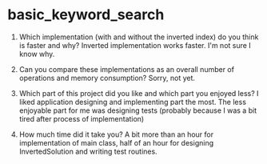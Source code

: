 # basic_keyword_search
1. Which implementation (with and without the inverted index) do you think is faster and why?
Inverted implementation works faster. I'm not sure I know why.

2. Can you compare these implementations as an overall number of operations and memory consumption?
Sorry, not yet.

3. Which part of this project did you like and which part you enjoyed less?
I liked application designing and implementing part the most. The less enjoyable part for me was designing tests (probably because I was a bit tired after process of implementation)

4. How much time did it take you?
A bit more than an hour for implementation of main class, half of an hour for designing InvertedSolution and writing test routines.